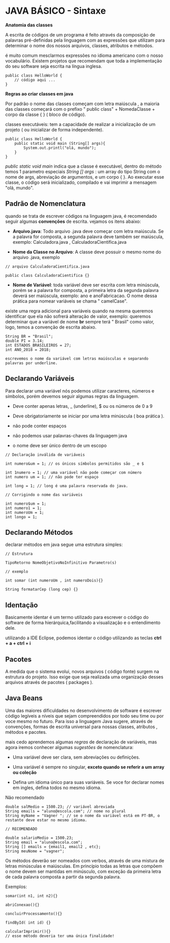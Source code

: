 # JAVA BÁSICO - Sintaxe

**Anatomia das classes**

A escrita de códigos de um programa é feito através da composição de palavras pré-definidas pela linguagem com as expressões que utilizam para determinar o nome dos nossos arquivos, classes, atributos e métodos.

é muito comum mesclarmos expressões no idioma americano com o nosso vocabulário. Existem projetos que recomendam que toda a implementação do seu software seja escrita na língua inglesa.

```
public class HelloWorld {
	// código aqui ...
}
```

**Regras ao criar classes em java**

Por padrão o nome das classes começam com letra maiúscula , a maioria das classes começará com  o prefixo " public class" + NomedaClasse + corpo da classe { } ( bloco de código). 

classes executáveis: tem a capacidade de realizar a inicialização de um projeto ( ou inicializar de forma independente). 

```
public class HelloWorld {
	public static void main (String[] args){
		System.out.printl("olá, mundo");
	}
}
```
_public static void main_ indica que a classe é executável, dentro do método temos 1 parametro especiais _String [] args_ : um array do tipo String com o nome de args, abreviação de argumentos, e um corpo { }. Ao executar esse classe, o código será inicializado, compilado e vai imprimir a mensagem "olá, mundo".

## Padrão de Nomenclatura
quando se trata de escrever códigos na linguagem java, é recomendado seguir algumas **convenções** de escrita. 
vejamos os itens abaixo:

- **Arquivo.java**: Todo arquivo .java deve começar com letra maiúscula. Se a palavra for composta, a segunda palavra deve também ser maiúscula, exemplo: Calculadora.java , CalculadoraCientifica.java 

- **Nome da Classe no Arquivo**: A classe deve possuir o mesmo nome do arquivo .java, exemplo
```
// arquivo CalculadoraCientifica.java

public class CalculadoraCientifica {}
```

- **Nome de Variável**: toda variável deve ser escrita com letra minúscula, porém se a palavra for composta, a primeira letra da segunda palavra deverá ser maiúscula, exemplo: ano e anoFabricacao. O nome dessa prática para nomear variáveis se chama " camelCase".  

existe uma regra adicional para variáveis quando na mesma queremos identificar que ela não sofrerá alteração de valor, exemplo: queremos determinar que a variável de nome **br** sempre terá " Brasil" como valor, logo, temos a convenção de escrita abaixo.

```
String BR = "Brasil";
double PI = 3.14;
int ESTADOS_BRASILEIROS = 27;
int ANO_2018 = 2018;

escrevemos o nome da variável com letras maiúsculas e separando palavras por underline.
 ```


## Declarando Variáveis

Para declarar uma variável nós podemos utilizar caracteres, números e símbolos, porém devemos seguir algumas regras da linguagem. 

- Deve conter apenas letras, _ (underline), $ ou os números de 0 a 9

- Deve obrigatoriamente se iniciar por uma letra minúscula ( boa prática ).

- não pode conter espaços

- não podemos usar palavras-chaves da linguagem java

- o nome deve ser único dentro de um escopo


```
// Declaração inválida de variáveis

int numero&um = 1; // os únicos símbolos permitidos são _ e $

int 1numero = 1; // uma variável não pode começar com número
int numero um = 1; // não pode ter espaço 

int long = 1; // long é uma palavra reservada do java.

// Corrigindo o nome das variáveis

int numero$um = 1;
int numero1 = 1;
int numeroUm = 1;
int longo = 1;

 ```

## Declarando Métodos
declarar métodos em java segue uma estrutura simples:

```
// Estrutura

TipoRetorno NomeObjetivoNoInfinitivo Parametro(s)

// exemplo

int somar (int numeroUm , int numeroDois){}

String formatarCep (long cep) {}

````

## Identação
Basicamente identar é um termo utilizado para escrever o código do software de forma hierárquica,facilitando a visualização e o entendimento dele.

utilizando a IDE Eclipse, podemos identar o código utilizando as teclas **ctrl + a + ctrl + i**

## Pacotes

A medida que o sistema evolui, novos arquivos ( código fonte) surgem na estrutura do projeto. Isso exige que seja realizada uma organização desses arquivos através de pacotes ( packages ).

## Java Beans
Uma das maiores dificuldades no desenvolvimento de software é escrever código legíveis a níveis que sejam compreendidos por todo seu time ou por voce mesmo no futuro. Para isso a linguagem Java sugere, através de convenções, formas de escrita universal para nossas classes, atributos , métodos e pacotes. 

mais cedo aprendemos algumas _regras_ de declaração de variáveis, mas agora iremos conhecer algumas _sugestões_ de nomenclatura:

- Uma variável deve ser clara, sem abreviações ou definições.

- Uma variável é sempre no singular, **exceto quando se referir a um array ou coleção**

- Defina um idioma único para suas variáveis. Se voce for declarar nomes em ingles, defina todos no mesmo idioma.

Não recomendado

``` 
double salMedio = 1500.23; // variável abreviada
String emails = "aluno@escola.com"; // nome no plural
String myName = "Vagner "; // se o nome da variável está em PT-BR, o restante deve estar no mesmo idioma.

// RECOMENDADO

double salarioMedio = 1500.23;
String email = "aluno@escola.com";
String [] emails = {email1, email2 , etc};
String meuNome = "vagner";

```

Os métodos deverão ser nomeados com verbos, através de uma mistura de letras minúsculas e maiúsculas. Em princípio todas as letras que compõem o nome devem ser mantidas em minúsculo, com exceção da primeira letra de cada palavra composta a partir da segunda palavra.

Exemplos:

```
somar(int n1, int n2){}

abriConexao(){}

concluirProcessamento(){}

findById( int id) {}

calcularImprimir(){} 
// esse método deveria ter uma única finalidade!
```


